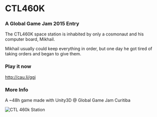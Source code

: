 # CTL460K #
### A Global Game Jam 2015 Entry

The CTL460K space station is inhabited by only a cosmonaut and his computer board, Mikhail.

Mikhail usually could keep everything in order, but one day he got tired of taking orders and began to give them.

### Play it now ###

http://cau.li/ggj

### More Info ##

A ~48h game made with Unity3D @ Global Game Jam Curitiba



![CTL 460k Station](http://cau.li/img/ctl460k/main_ctl460k.jpg)
